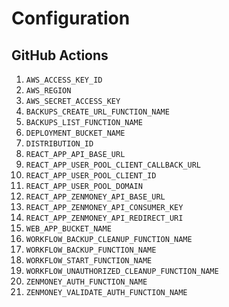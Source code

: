 # Configuration

## GitHub Actions

1. `AWS_ACCESS_KEY_ID`
2. `AWS_REGION`
3. `AWS_SECRET_ACCESS_KEY`
4. `BACKUPS_CREATE_URL_FUNCTION_NAME`
5. `BACKUPS_LIST_FUNCTION_NAME`
6. `DEPLOYMENT_BUCKET_NAME`
7. `DISTRIBUTION_ID`
8. `REACT_APP_API_BASE_URL`
9. `REACT_APP_USER_POOL_CLIENT_CALLBACK_URL`
10. `REACT_APP_USER_POOL_CLIENT_ID`
11. `REACT_APP_USER_POOL_DOMAIN`
12. `REACT_APP_ZENMONEY_API_BASE_URL`
13. `REACT_APP_ZENMONEY_API_CONSUMER_KEY`
14. `REACT_APP_ZENMONEY_API_REDIRECT_URI`
15. `WEB_APP_BUCKET_NAME`
16. `WORKFLOW_BACKUP_CLEANUP_FUNCTION_NAME`
17. `WORKFLOW_BACKUP_FUNCTION_NAME`
18. `WORKFLOW_START_FUNCTION_NAME`
19. `WORKFLOW_UNAUTHORIZED_CLEANUP_FUNCTION_NAME`
20. `ZENMONEY_AUTH_FUNCTION_NAME`
21. `ZENMONEY_VALIDATE_AUTH_FUNCTION_NAME`
